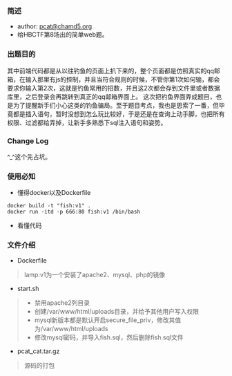 ### 简述
+ author: pcat@chamd5.org
+ 给HBCTF第8场出的简单web题。

### 出题目的
其中前端代码都是从以往钓鱼的页面上扒下来的，整个页面都是仿照真实的qq邮箱，在输入那里有js的控制，并且当符合规则的时候，不管你第1次如何输，都会要求你输入第2次，这就是钓鱼常用的招数，并且这2次都会存到文件里或者数据库里，之后登录会再跳转到真正的qq邮箱界面上。
这次把钓鱼界面弄成题目，也是为了提醒新手们小心这类的钓鱼骗局。至于题目考点，我也是思索了一番，但毕竟都是插入语句，暂时没想到怎么玩比较好，于是还是在查询上动手脚，也把所有权限、过滤都给弄掉，让新手多熟悉下sql注入语句和姿势。

### Change Log
^_^这个先占坑。

### 使用必知
+ 懂得docker以及Dockerfile
```
docker build -t "fish:v1" .
docker run -itd -p 666:80 fish:v1 /bin/bash
```
+ 看懂代码

### 文件介绍
* Dockerfile
> lamp:v1为一个安装了apache2、mysql、php的镜像

* start.sh
>+ 禁用apache2列目录
>+ 创建/var/www/html/uploads目录，并给予其他用户写入权限
>+ mysql新版本都是默认开启secure_file_priv，修改其值为/var/www/html/uploads
>+ 修改mysql密码，并导入fish.sql，然后删除fish.sql文件

* pcat_cat.tar.gz
> 源码的打包
